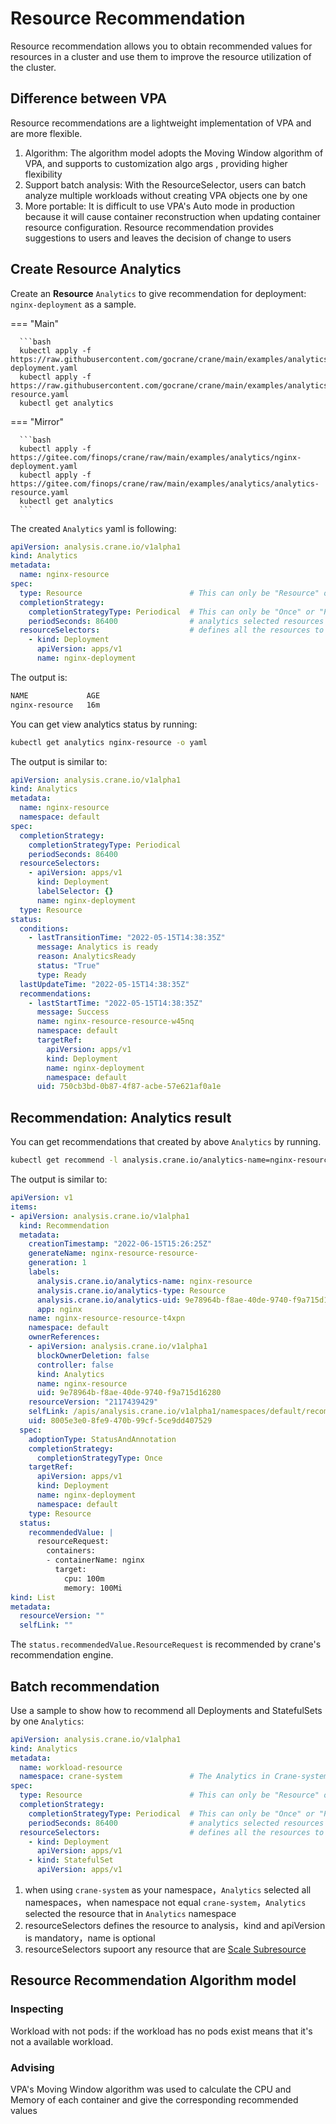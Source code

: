 # Resource Recommendation

Resource recommendation allows you to obtain recommended values for resources in a cluster and use them to improve the resource utilization of the cluster.

## Difference between VPA

Resource recommendations are a lightweight implementation of VPA and are more flexible.

1. Algorithm: The algorithm model adopts the Moving Window algorithm of VPA, and supports to customization algo args , providing higher flexibility
2. Support batch analysis: With the ResourceSelector, users can batch analyze multiple workloads without creating VPA objects one by one
3. More portable: It is difficult to use VPA's Auto mode in production because it will cause container reconstruction when updating container resource configuration. Resource recommendation provides suggestions to users and leaves the decision of change to users

## Create Resource Analytics

Create an **Resource** `Analytics` to give recommendation for deployment: `nginx-deployment` as a sample.


=== "Main"

      ```bash
      kubectl apply -f https://raw.githubusercontent.com/gocrane/crane/main/examples/analytics/nginx-deployment.yaml
      kubectl apply -f https://raw.githubusercontent.com/gocrane/crane/main/examples/analytics/analytics-resource.yaml
      kubectl get analytics

=== "Mirror"

      ```bash
      kubectl apply -f https://gitee.com/finops/crane/raw/main/examples/analytics/nginx-deployment.yaml
      kubectl apply -f https://gitee.com/finops/crane/raw/main/examples/analytics/analytics-resource.yaml
      kubectl get analytics
      ```

The created `Analytics` yaml is following:

```yaml title="analytics-resource.yaml"  hl_lines="7 24 11-14 28-31"
apiVersion: analysis.crane.io/v1alpha1
kind: Analytics
metadata:
  name: nginx-resource
spec:
  type: Resource                        # This can only be "Resource" or "Replicas".
  completionStrategy:
    completionStrategyType: Periodical  # This can only be "Once" or "Periodical".
    periodSeconds: 86400                # analytics selected resources every 1 day
  resourceSelectors:                    # defines all the resources to be select with
    - kind: Deployment
      apiVersion: apps/v1
      name: nginx-deployment
```

The output is:

```bash
NAME             AGE
nginx-resource   16m
```

You can get view analytics status by running:

```bash
kubectl get analytics nginx-resource -o yaml
```

The output is similar to:

```yaml
apiVersion: analysis.crane.io/v1alpha1
kind: Analytics
metadata:
  name: nginx-resource
  namespace: default
spec:
  completionStrategy:
    completionStrategyType: Periodical
    periodSeconds: 86400
  resourceSelectors:
    - apiVersion: apps/v1
      kind: Deployment
      labelSelector: {}
      name: nginx-deployment
  type: Resource
status:
  conditions:
    - lastTransitionTime: "2022-05-15T14:38:35Z"
      message: Analytics is ready
      reason: AnalyticsReady
      status: "True"
      type: Ready
  lastUpdateTime: "2022-05-15T14:38:35Z"
  recommendations:
    - lastStartTime: "2022-05-15T14:38:35Z"
      message: Success
      name: nginx-resource-resource-w45nq
      namespace: default
      targetRef:
        apiVersion: apps/v1
        kind: Deployment
        name: nginx-deployment
        namespace: default
      uid: 750cb3bd-0b87-4f87-acbe-57e621af0a1e 
```

## Recommendation: Analytics result

You can get recommendations that created by above `Analytics` by running.

```bash
kubectl get recommend -l analysis.crane.io/analytics-name=nginx-resource -o yaml
```

The output is similar to:

```yaml 
apiVersion: v1
items:
- apiVersion: analysis.crane.io/v1alpha1
  kind: Recommendation
  metadata:
    creationTimestamp: "2022-06-15T15:26:25Z"
    generateName: nginx-resource-resource-
    generation: 1
    labels:
      analysis.crane.io/analytics-name: nginx-resource
      analysis.crane.io/analytics-type: Resource
      analysis.crane.io/analytics-uid: 9e78964b-f8ae-40de-9740-f9a715d16280
      app: nginx
    name: nginx-resource-resource-t4xpn
    namespace: default
    ownerReferences:
    - apiVersion: analysis.crane.io/v1alpha1
      blockOwnerDeletion: false
      controller: false
      kind: Analytics
      name: nginx-resource
      uid: 9e78964b-f8ae-40de-9740-f9a715d16280
    resourceVersion: "2117439429"
    selfLink: /apis/analysis.crane.io/v1alpha1/namespaces/default/recommendations/nginx-resource-resource-t4xpn
    uid: 8005e3e0-8fe9-470b-99cf-5ce9dd407529
  spec:
    adoptionType: StatusAndAnnotation
    completionStrategy:
      completionStrategyType: Once
    targetRef:
      apiVersion: apps/v1
      kind: Deployment
      name: nginx-deployment
      namespace: default
    type: Resource
  status:
    recommendedValue: |
      resourceRequest:
        containers:
        - containerName: nginx
          target:
            cpu: 100m
            memory: 100Mi
kind: List
metadata:
  resourceVersion: ""
  selfLink: ""
```

The `status.recommendedValue.ResourceRequest` is recommended by crane's recommendation engine.

## Batch recommendation

Use a sample to show how to recommend all Deployments and StatefulSets by one `Analytics`:

```yaml
apiVersion: analysis.crane.io/v1alpha1
kind: Analytics
metadata:
  name: workload-resource
  namespace: crane-system               # The Analytics in Crane-system will select all resource across all namespaces.
spec:
  type: Resource                        # This can only be "Resource" or "Replicas".
  completionStrategy:
    completionStrategyType: Periodical  # This can only be "Once" or "Periodical".
    periodSeconds: 86400                # analytics selected resources every 1 day
  resourceSelectors:                    # defines all the resources to be select with
    - kind: Deployment
      apiVersion: apps/v1
    - kind: StatefulSet
      apiVersion: apps/v1
```

1. when using `crane-system` as your namespace，`Analytics` selected all namespaces，when namespace not equal `crane-system`，`Analytics` selected the resource that in `Analytics` namespace 
2. resourceSelectors defines the resource to analysis，kind and apiVersion is mandatory，name is optional
3. resourceSelectors supoort any resource that are [Scale Subresource](https://kubernetes.io/docs/tasks/extend-kubernetes/custom-resources/custom-resource-definitions/#scale-subresource)


## Resource Recommendation Algorithm model

### Inspecting

Workload with not pods: if the workload has no pods exist means that it's not a available workload.

### Advising

VPA's Moving Window algorithm was used to calculate the CPU and Memory of each container and give the corresponding recommended values
